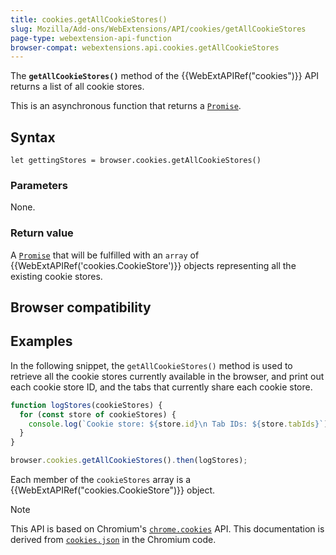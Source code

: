 ```yaml
---
title: cookies.getAllCookieStores()
slug: Mozilla/Add-ons/WebExtensions/API/cookies/getAllCookieStores
page-type: webextension-api-function
browser-compat: webextensions.api.cookies.getAllCookieStores
---
```




The **`getAllCookieStores()`** method of the {{WebExtAPIRef("cookies")}} API returns a list of all cookie stores.

This is an asynchronous function that returns a [`Promise`](/Web/JavaScript/Reference/Global_Objects/Promise).

## Syntax

```js-nolint
let gettingStores = browser.cookies.getAllCookieStores()
```

### Parameters

None.

### Return value

A [`Promise`](/Web/JavaScript/Reference/Global_Objects/Promise) that will be fulfilled with an `array` of {{WebExtAPIRef('cookies.CookieStore')}} objects representing all the existing cookie stores.

## Browser compatibility



## Examples

In the following snippet, the `getAllCookieStores()` method is used to retrieve all the cookie stores currently available in the browser, and print out each cookie store ID, and the tabs that currently share each cookie store.

```js
function logStores(cookieStores) {
  for (const store of cookieStores) {
    console.log(`Cookie store: ${store.id}\n Tab IDs: ${store.tabIds}`);
  }
}

browser.cookies.getAllCookieStores().then(logStores);
```

Each member of the `cookieStores` array is a {{WebExtAPIRef("cookies.CookieStore")}} object.



> [!NOTE]
> This API is based on Chromium's [`chrome.cookies`](https://developer.chrome.com/docs/extensions/reference/api/cookies#method-getAllCookieStores) API. This documentation is derived from [`cookies.json`](https://chromium.googlesource.com/chromium/src/+/master/chrome/common/extensions/api/cookies.json) in the Chromium code.

<!--
// Copyright 2015 The Chromium Authors. All rights reserved.
//
// Redistribution and use in source and binary forms, with or without
// modification, are permitted provided that the following conditions are
// met:
//
//    * Redistributions of source code must retain the above copyright
// notice, this list of conditions and the following disclaimer.
//    * Redistributions in binary form must reproduce the above
// copyright notice, this list of conditions and the following disclaimer
// in the documentation and/or other materials provided with the
// distribution.
//    * Neither the name of Google Inc. nor the names of its
// contributors may be used to endorse or promote products derived from
// this software without specific prior written permission.
//
// THIS SOFTWARE IS PROVIDED BY THE COPYRIGHT HOLDERS AND CONTRIBUTORS
// "AS IS" AND ANY EXPRESS OR IMPLIED WARRANTIES, INCLUDING, BUT NOT
// LIMITED TO, THE IMPLIED WARRANTIES OF MERCHANTABILITY AND FITNESS FOR
// A PARTICULAR PURPOSE ARE DISCLAIMED. IN NO EVENT SHALL THE COPYRIGHT
// OWNER OR CONTRIBUTORS BE LIABLE FOR ANY DIRECT, INDIRECT, INCIDENTAL,
// SPECIAL, EXEMPLARY, OR CONSEQUENTIAL DAMAGES (INCLUDING, BUT NOT
// LIMITED TO, PROCUREMENT OF SUBSTITUTE GOODS OR SERVICES; LOSS OF USE,
// DATA, OR PROFITS; OR BUSINESS INTERRUPTION) HOWEVER CAUSED AND ON ANY
// THEORY OF LIABILITY, WHETHER IN CONTRACT, STRICT LIABILITY, OR TORT
// (INCLUDING NEGLIGENCE OR OTHERWISE) ARISING IN ANY WAY OUT OF THE USE
// OF THIS SOFTWARE, EVEN IF ADVISED OF THE POSSIBILITY OF SUCH DAMAGE.
-->
